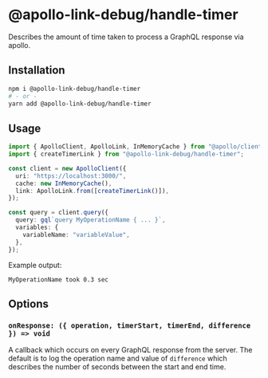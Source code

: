 # @apollo-link-debug/handle-timer

Describes the amount of time taken to process a GraphQL response via apollo.

## Installation

```bash
npm i @apollo-link-debug/handle-timer
# - or -
yarn add @apollo-link-debug/handle-timer
```

## Usage

```typescript
import { ApolloClient, ApolloLink, InMemoryCache } from "@apollo/client";
import { createTimerLink } from "@apollo-link-debug/handle-timer";

const client = new ApolloClient({
  uri: "https://localhost:3000/",
  cache: new InMemoryCache(),
  link: ApolloLink.from([createTimerLink()]),
});

const query = client.query({
  query: gql`query MyOperationName { ... }`,
  variables: {
    variableName: "variableValue",
  },
});
```

Example output:

```text
MyOperationName took 0.3 sec
```

## Options

### `onResponse: ({ operation, timerStart, timerEnd, difference }) => void`

A callback which occurs on every GraphQL response from the server. The
default is to log the operation name and value of `difference` which describes
the number of seconds between the start and end time.
